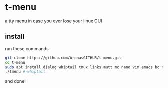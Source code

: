# t-menu
a tty menu in case you ever lose your linux GUI

## install

run these commands


```bash
git clone https://github.com/AronasGITHUB/t-menu.git
cd t-menu
sudo apt install dialog whiptail tmux links mutt mc nano vim emacs bc ninvaders neofetch cmatrix cbonsai # replace this with your package manager
./tmenu #-whiptail
```

and done!
